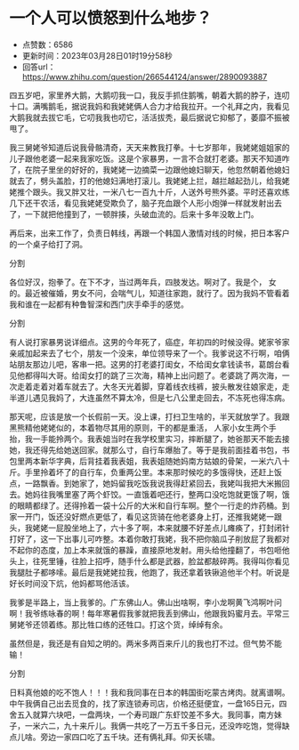 # 一个人可以愤怒到什么地步？
- 点赞数：6586
- 更新时间：2023年03月28日01时19分58秒
- 回答url：https://www.zhihu.com/question/266544124/answer/2890093887
<body>
 <p data-pid="JyQ5gjj0">四五岁吧，家里养大鹅，大鹅叨我一口，我反手抓住鹅嘴，朝着大鹅的脖子，连叨十口。满嘴鹅毛，据说我妈和我姥姥俩人合力才给我拉开。一个礼拜之内，我看见大鹅我就去拔它毛，它叨我我也叨它，活活拔秃，最后据说它抑郁了，萎靡不振被甩了。</p>
 <p data-pid="kZtHGk28">我三舅姥爷知道后说我骨骼清奇，天天来教我打拳。十七岁那年，我姥姥姐姐家的儿子跟他老婆一起来我家吃饭。这是个家暴男，一言不合就打老婆。那天不知道咋了，在院子里坐的好好的，我姥姥一边摘菜一边跟他媳妇聊天，他忽然朝着他媳妇就去了，劈头盖脸，打的他媳妇满地打滚儿。我姥姥上拦，越拦越起劲儿，给我姥姥推个跟头。我又胖又壮，一米八七一百九十斤，人送外号熊外婆。平时还喜欢练几下还干农活，看见我姥姥受欺负了，脑子充血跟个人形小炮弹一样就发射出去了，一下就把他撞到了，一顿胖揍，头破血流的。后来十多年没敢上门。</p>
 <p data-pid="bWdKBkTI">再后来，出来工作了，负责日韩线，再跟一个韩国人激情对线的时候，把日本客户的一个桌子给打了洞。</p>
 <p data-pid="EgiOZv6n">分割</p>
 <p data-pid="K6wx1BrF">各位好汉，抱拳了。在下不才，当过两年兵，四肢发达。啊对了。我是个， 女的。最近被催婚，男女不问，会喘气儿，知道往家跑，就行了。因为我妈不管看着我和谁在一起都有种鲁智深和西门庆手牵手的感觉。</p>
 <p data-pid="q-ibyOGi">分割</p>
 <p data-pid="jid5G16E">有人说打家暴男说详细点。这男的今年死了，癌症，年初四的时候没得。姥家爷家亲戚加起来去了七个，朋友一个没来，单位领导来了一个。我爹说这不行啊，咱俩站朋友那边儿吧，客串一把。这男的打老婆打闺女，不给闺女拿钱读书，葛朗台看见他都得叫大哥。给闺女打的跳了三次海，精神上出问题了。老婆跳了两次海，一次走着走着对着车就去了。大冬天光着脚，穿着线衣线裤，披头散发往娘家走，走半道儿遇见我妈了，大连虽然不算太冷，但是七八公里走回去，不冻死也得冻病。</p>
 <p data-pid="xj3tb2ni">那天呢，应该是放一个长假前一天。没上课，打扫卫生啥的，半天就放学了。我跟黑熊精他姥姥似的，本着物尽其用的原则，干的都是重活， 人家小女生两个手抬，我一手能拎两个。我表姐当时在我学校里实习，摔断腿了，她爸那天不能去接她，我还得先给她送回家。就那么寸，自行车爆胎了。等于是我前面挂着书包，书包里两本新华字典，后背挂着我表姐，我表姐随她妈南方姑娘的骨架，一米六八十斤。手里拎着坏了的自行车，负重两公里。本来那时候吃的多饿得快，还赶上饭点，一路飘香。到她家了，她妈留我吃饭我说我得赶紧回去，我姥叫我把大米搬回去。她妈往我嘴里塞了两个虾饺。一直饿着吧还行，整两口没吃饱就更饿了啊，饿的眼睛都绿了。还得拎着一袋十公斤的大米和自行车啊。整个一行走的炸药桶。到家一开门，饭还没好燃点更低了，看见这货骑在他老婆身上打，还推我姥姥一跟头，我姥姥一屁股坐地上了，六十多了啊，本来就腰不好差点儿瘫痪了，打封闭针打好了，这一下出事儿可咋整。本着你敢打我姥，我不把你脑瓜子削放屁了我都对不起你的态度，加上本来就饿的暴躁，直接原地发射。用头给他撞翻了，书包咂他头上，往死里锤，往脸上招呼，随手什么都是武器，脸盆都敲碎两。我得叫你看见我腿肚子都哆嗦。最后是我姥姥拉我，他跑了，我还拿着铁锹追他半个村。听说是好长时间没下炕，他妈都骂他活该。</p>
 <p data-pid="ogkMTaSP">我爹是半路上，当上我爹的。广东佛山人。佛山出啥啊，李小龙啊黄飞鸿啊叶问啊！我爷练咏春的啊！每年寒暑假我爹就把我丢到佛山，他跟我妈蜜月去。平常三舅姥爷还领着练。那比牲口练的还牲口。打这个货，绰绰有余。</p>
 <p data-pid="svhDNqIs">虽然但是，我还是有自知之明的。两米多两百来斤儿的我也打不过。但气势不能输！</p>
 <p data-pid="rDFQqXaP">分割</p>
 <p data-pid="1dJAg1_L">日料真他娘的吃不饱人！！！我和我同事在日本的韩国街吃蒙古烤肉。就离谱啊。中午我俩自己出去觅食的，找了家连锁寿司店，价格还挺便宜，一盘165日元，四舍五入就算六块吧，一盘两块，一个寿司跟广东虾饺差不多大。我同事，南方妹子，一米六二，九十来斤儿。我俩一共吃了一万五千多日元，还没咋吃饱，觉得缺点儿啥。旁边一家四口吃了五千块。还有俩礼拜。仰天长啸。</p>
 <p data-pid="JbdSwyQL"></p>
</body>